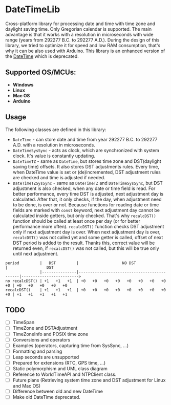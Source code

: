 # DateTimeLib
Cross-platform library for processing date and time with time zone and daylight saving time. Only Gregorian calendar is supported.
The main advantage is that it works with a resolution in microseconds with wide range (years from 292277 B.C. to 292277 A.D.).
During the design of this library, we tried to optimize it for speed and low RAM consumption, that's why it can be also used
with Arduino. This library is an enhanced version of the [DateTime](https://github.com/Matt-prog/DateTime) which is deprecated.

## Supported OS/MCUs:
- **Windows**
- **Linux**
- **Mac OS**
- **Arduino**

## Usage
The following classes are defined in this library:
+ `DateTime` - can store date and time from year 292277 B.C. to 292277 A.D. with a resolution in microseconds.
+ `DateTimeSysSync` - acts as clock, which are synchronized with system clock. It's value is constantly updating.
+ `DateTimeTZ` - same as `DateTime`, but stores time zone and DST(daylight saving time) offsets. It also stores DST adjustments
rules. Every time, when DateTime value is set or (de)incremented, DST adjustment rules are checked and time is adjusted if needed.
+ `DateTimeTZSysSync` - same as `DateTimeTZ` and `DateTimeSysSync`, but DST adjustment is also checked, when any date or time field
is read. For better performance, every time DST is adjusted, next adjustment day is calculated. After that, it only checks, if
the day, when adjustment need to be done, is over or not. Because functions for reading date or time fields are marked with `const` keyword,
next adjustment day cannot be calculated inside getters, but only checked. That's why `recalcDST()` function should be called
at least once per day (or for better performance more often). `recalcDST()` function checks DST adjustment only if next adjustment
day is over. When next adjustment day is over, `recalcDST()` was not called yet and some getter is called, offset of next DST period
is added to the result. Thanks this, correct value will be returned even, if `recalcDST()` was not called, but this will be true only until
next adjustment.
```
period         |   DST         |                   NO DST                   |                 DST
               |---------------|--------------------------------------------|------------------------->
no recalcDST() | +1   +1   +1  | +0   +0   +0   +0   +0   +0   +0   +0   +0 | +0   +0   +0   +0   +0  
recalcDST()    | +1   +1   +1  | +0   +0   +0   +0   +0   +0   +0   +0   +0 | +1   +1   +1   +1   +1  
```

## TODO
- [ ] TimeSpan
- [ ] TimeZone and DSTAdjustment
- [ ] TimeZoneInfo and POSIX time zone
- [ ] Conversions and operators
- [ ] Examples (operators, capturing time from SysSync, ...)
- [ ] Formatting and parsing
- [ ] Leap seconds are unsupported
- [ ] Prepared for extensions (RTC, GPS time, ...)
- [ ] Static polymorphism and UML class diagram
- [ ] Reference to WorldTimeAPI and NTPClient class.
- [ ] Future plans (Retrieving system time zone and DST adjustment for Linux and Mac OS)
- [ ] Difference between old and new DateTime
- [ ] Make old DateTime deprecated.
